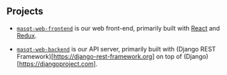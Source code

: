 ## Projects

* [`masqt-web-frontend`](https://github.com/masqt/masqt-web-frontend) is our web front-end, primarily built with [React](https://reactjs.org) and [Redux](https://redux.js.org).

* [`masqt-web-backend`](https://github.com/masqt/masqt-web-backend) is our API server, primarily built with (Django REST Framework)[https://django-rest-framework.org] on top of (Django)[https://djangoproject.com].
